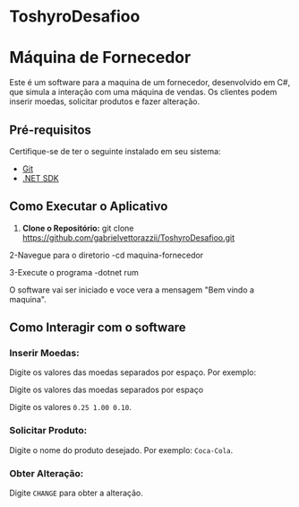 # ToshyroDesafioo

# Máquina de Fornecedor 

Este é um software para a maquina de um fornecedor, desenvolvido em C#, que simula a interação com uma máquina de vendas. Os clientes podem inserir moedas, solicitar produtos e fazer alteração.

## Pré-requisitos

Certifique-se de ter o seguinte instalado em seu sistema:

- [Git](https://git-scm.com/)
- [.NET SDK](https://dotnet.microsoft.com/download)

## Como Executar o Aplicativo
1. **Clone o Repositório:**
   git clone https://github.com/gabrielvettorazzii/ToshyroDesafioo.git
   
2-Navegue para o diretorio
 -cd maquina-fornecedor
 
3-Execute o programa
 -dotnet rum

O software vai ser iniciado e voce vera a mensagem "Bem vindo a maquina".
## Como Interagir com o software

### Inserir Moedas:

Digite os valores das moedas separados por espaço. Por exemplo: 

Digite os valores das moedas separados por espaço


Digite os valores
`0.25 1.00 0.10`.

### Solicitar Produto:

Digite o nome do produto desejado. Por exemplo:
`Coca-Cola`.

### Obter Alteração:

Digite `CHANGE` para obter a alteração.
